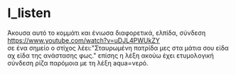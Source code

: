 # I_listen
Άκουσα αυτό το κομμάτι και ένιωσα διαφορετικά, ελπίδα, σύνδεση https://www.youtube.com/watch?v=uDJL4PWUkZY    
σε ένα σημείο ο στίχος λέει:"Σταυρωμένη πατρίδα μες στα μάτια σου είδα αχ είδα της ανάστασης φως."
επίσης η λέξη ακούω έχει ετυμολογική σύνδεση ρίζα παρόμοια με τη λέξη aqua=νερό.
